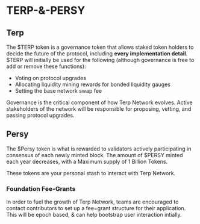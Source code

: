 # TERP-&-PERSY

## Terp

The $TERP token is a governance token that allows staked token holders to decide the future of the protocol, including **every implementation detail**. $TERP will initially be used for the following (although governance is free to add or remove these functions):

- Voting on protocol upgrades
- Allocating liquidity mining rewards for bonded liquidity gauges
- Setting the base network swap fee

Governance is the critical component of how Terp Network evolves. Active stakeholders of the network will be responsible for proposing, vetting, and passing protocol upgrades.

## Persy

The $Persy token is what is rewarded to validators actively participating in consensus of each newly minted block. The amount of $PERSY minted each year decreases, with a Maximum supply of 1 Billion Tokens.

These tokens are your personal stash to interact with Terp Network. 

### Foundation Fee-Grants

In order to fuel the growth of Terp Network, teams are encouraged to contact contributors to set up a fee=grant structure for their application. This will be epoch based, & can help bootstrap user interaction intially. 